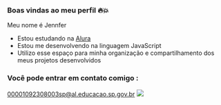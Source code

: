 ### Boas vindas ao meu perfil 🔥💥

Meu nome é Jennfer

- Estou estudando na [Alura](https://www.alura.com.br)
- Estou me desenvolvendo na linguagem JavaScript
- Utilizo esse espaço para minha organização e compartilhamento dos meus projetos desenvolvidos

### Você pode entrar em contato comigo :
00001092308003sp@al.educacao.sp.gov.br
![](https://cdn.dribbble.com/users/2322685/screenshots/6221645/welcome-dribbble.gif)

